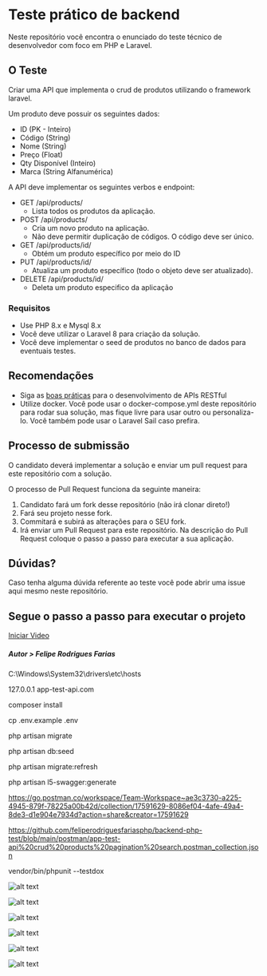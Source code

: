 # Teste prático de backend

Neste repositório você encontra o enunciado do teste técnico de desenvolvedor com foco em PHP e Laravel.

## O Teste

Criar uma API que implementa o crud de produtos utilizando o framework laravel.

Um produto deve possuir os seguintes dados:
- ID (PK - Inteiro)
- Código (String)
- Nome (String)
- Preço (Float)
- Qty Disponível (Inteiro)
- Marca (String Alfanumérica)

A API deve implementar os seguintes verbos e endpoint:

- GET /api/products/
  - Lista todos os produtos da aplicação.
- POST /api/products/
  - Cria um novo produto na aplicação.
  - Não deve permitir duplicação de códigos. O código deve ser único.
- GET /api/products/id/
  - Obtém um produto específico por meio do ID
- PUT /api/products/id/
  - Atualiza um produto específico (todo o objeto deve ser atualizado).
- DELETE /api/products/id/
  - Deleta um produto especifico da aplicação

### Requisitos  

- Use PHP 8.x e Mysql 8.x
- Você deve utilizar o Laravel 8 para criação da solução.
- Você deve implementar o seed de produtos no banco de dados para eventuais testes.

## Recomendações

- Siga as [boas práticas](https://swagger.io/resources/articles/best-practices-in-api-design/) para o desenvolvimento de APIs RESTful
- Utilize docker. Você pode usar o docker-compose.yml deste repositório para rodar sua solução, mas fique livre para usar outro ou personaliza-lo. Você também pode usar o Laravel Sail caso prefira.

## Processo de submissão

O candidato deverá implementar a solução e enviar um pull request para este repositório com a solução.

O processo de Pull Request funciona da seguinte maneira:

1. Candidato fará um fork desse repositório (não irá clonar direto!)
2. Fará seu projeto nesse fork.
3. Commitará e subirá as alterações para o SEU fork.
4. Irá enviar um Pull Request para este repositório. Na descrição do Pull Request coloque o passo a passo para executar a sua aplicação.

## Dúvidas?

Caso tenha alguma dúvida referente ao teste você pode abrir uma issue aqui mesmo neste repositório.

## Segue o passo a passo para executar o projeto

[Iniciar Video](https://www.youtube.com/watch?v=Xnj1ETFm9i0)
##### Autor > Felipe Rodrigues Farias

C:\Windows\System32\drivers\etc\hosts

127.0.0.1 app-test-api.com

composer install

cp .env.example .env

php artisan migrate

php artisan db:seed

php artisan migrate:refresh

php artisan l5-swagger:generate

https://go.postman.co/workspace/Team-Workspace~ae3c3730-a225-4945-879f-78225a00b42d/collection/17591629-8086ef04-4afe-49a4-8de3-d1e904e7934d?action=share&creator=17591629

https://github.com/feliperodriguesfariasphp/backend-php-test/blob/main/postman/app-test-api%20crud%20products%20pagination%20search.postman_collection.json


vendor/bin/phpunit --testdox

![alt text](https://github.com/feliperodriguesfariasphp/backend-php-test/blob/main/phpunit_img/products.png?raw=true)

![alt text](https://github.com/feliperodriguesfariasphp/backend-php-test/blob/main/phpunit_img/AddProduct1.png?raw=true)

![alt text](https://github.com/feliperodriguesfariasphp/backend-php-test/blob/main/phpunit_img/UpdateProduct2.png?raw=true)

![alt text](https://github.com/feliperodriguesfariasphp/backend-php-test/blob/main/phpunit_img/BuscarProdutos3.png?raw=true)

![alt text](https://github.com/feliperodriguesfariasphp/backend-php-test/blob/main/phpunit_img/DeleteProduct4.png?raw=true)

![alt text](https://github.com/feliperodriguesfariasphp/backend-php-test/blob/main/swagger/img.png?raw=true)